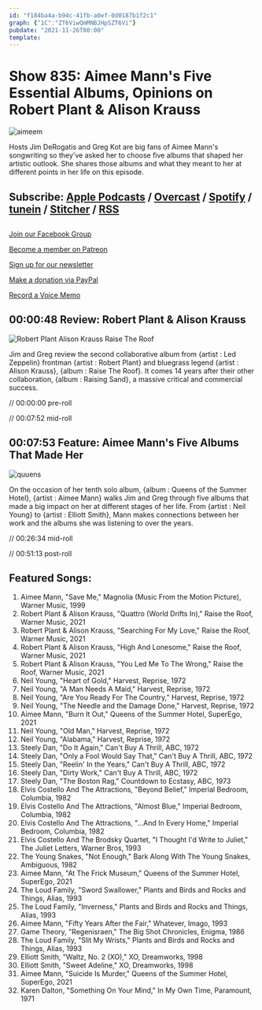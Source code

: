 ```yaml
---
id: "f184ba4a-b94c-41fb-a0ef-0d0187b1f2c1"
graph: {"1C":"ZT6ViwQmMNBJHpSZT6Vi"}
pubdate: "2021-11-26T00:00"
template: 
---
```






# Show 835: Aimee Mann's Five Essential Albums, Opinions on Robert Plant & Alison Krauss

![aimeem](https://static.soundopinions.org/images/2021/aimee.jpeg)

Hosts Jim DeRogatis and Greg Kot are big fans of Aimee Mann's songwriting so they've asked her to choose five albums that shaped her artistic outlook. She shares those albums and what they meant to her at different points in her life on this episode. 



## Subscribe: [Apple Podcasts](https://itunes.apple.com/us/podcast/sound-opinions/id94793843) / [Overcast](https://overcast.fm/itunes94793843/sound-opinions) / [Spotify](https://open.spotify.com/show/1kNR8YL7TBrQuRxDdS4wtU) / [tunein](https://tunein.com/podcasts/Music-Podcasts/Sound-Opinions-p60273/) / [Stitcher](http://www.stitcher.com/podcast/sound-opinions) / [RSS](https://feeds.simplecast.com/Nn6fjnB0)



## 

[Join our Facebook Group](https://bit.ly/3sivr9T)

[Become a member on Patreon](https://bit.ly/3slWZvc)

[Sign up for our newsletter](https://bit.ly/3eEvRnG)

[Make a donation via PayPal](https://bit.ly/3dmt9lU)

[Record a Voice Memo](https://bit.ly/2RyD5Ah)



## 00:00:48 Review: Robert Plant & Alison Krauss

![Robert Plant  Alison Krauss Raise The Roof](https://static.soundopinions.org/assets/835/1C12.jpg)

Jim and Greg review the second collaborative album from {artist : Led Zeppelin} frontman {artist : Robert Plant} and bluegrass legend {artist : Alison Krauss}, {album : Raise The Roof}. It comes 14 years after their other collaboration, {album : Raising Sand}, a massive critical and commercial success.

// 00:00:00 pre-roll

// 00:07:52 mid-roll



## 00:07:53 Feature: Aimee Mann's Five Albums That Made Her

![quuens](https://static.soundopinions.org/images/2021/quuens.jpeg)

On the occasion of her tenth solo album, {album : Queens of the Summer Hotel}, {artist : Aimee Mann} walks Jim and Greg through five albums that made a big impact on her at different stages of her life. From {artist : Neil Young} to {artist : Elliott Smith}, Mann makes connections between her work and the albums she was listening to over the years.

// 00:26:34 mid-roll

// 00:51:13 post-roll



## Featured Songs:

1. Aimee Mann, "Save Me," Magnolia (Music From the Motion Picture), Warner Music, 1999
2. Robert Plant & Alison Krauss, "Quattro (World Drifts In)," Raise the Roof, Warner Music, 2021
3. Robert Plant & Alison Krauss, "Searching For My Love," Raise the Roof, Warner Music, 2021
4. Robert Plant & Alison Krauss, "High And Lonesome," Raise the Roof, Warner Music, 2021
5. Robert Plant & Alison Krauss, "You Led Me To The Wrong," Raise the Roof, Warner Music, 2021
6. Neil Young, "Heart of Gold," Harvest, Reprise, 1972
7. Neil Young, "A Man Needs A Maid," Harvest, Reprise, 1972
8. Neil Young, "Are You Ready For The Country," Harvest, Reprise, 1972
9. Neil Young, "The Needle and the Damage Done," Harvest, Reprise, 1972
10. Aimee Mann, "Burn It Out," Queens of the Summer Hotel, SuperEgo, 2021
11. Neil Young, "Old Man," Harvest, Reprise, 1972
12. Neil Young, "Alabama," Harvest, Reprise, 1972
13. Steely Dan, "Do It Again," Can't Buy A Thrill, ABC, 1972
14. Steely Dan, "Only a Fool Would Say That," Can't Buy A Thrill, ABC, 1972
15. Steely Dan, "Reelin' In the Years," Can't Buy A Thrill, ABC, 1972
16. Steely Dan, "Dirty Work," Can't Buy A Thrill, ABC, 1972
17. Steely Dan, "The Boston Rag," Countdown to Ecstasy, ABC, 1973
18. Elvis Costello And The Attractions, "Beyond Belief," Imperial Bedroom, Columbia, 1982
19. Elvis Costello And The Attractions, "Almost Blue," Imperial Bedroom, Columbia, 1982
20. Elvis Costello And The Attractions, "...And In Every Home," Imperial Bedroom, Columbia, 1982
21. Elvis Costello And The Brodsky Quartet, "I Thought I'd Write to Juliet," The Juliet Letters, Warner Bros, 1993
22. The Young Snakes, "Not Enough," Bark Along With The Young Snakes, Ambiguous, 1982
23. Aimee Mann, "At The Frick Museum," Queens of the Summer Hotel, SuperEgo, 2021
24. The Loud Family, "Sword Swallower," Plants and Birds and Rocks and Things, Alias, 1993
25. The Loud Family, "Inverness," Plants and Birds and Rocks and Things, Alias, 1993
26. Aimee Mann, "Fifty Years After the Fair," Whatever, Imago, 1993
27. Game Theory, "Regenisraen," The Big Shot Chronicles, Enigma, 1986
28. The Loud Family, "Slit My Wrists," Plants and Birds and Rocks and Things, Alias, 1993
29. Elliott Smith, "Waltz, No. 2 (XO)," XO, Dreamworks, 1998
30. Elliott Smith, "Sweet Adeline," XO, Dreamworks, 1998
31. Aimee Mann, "Suicide Is Murder," Queens of the Summer Hotel, SuperEgo, 2021
32. Karen Dalton, "Something On Your Mind," In My Own Time, Paramount, 1971